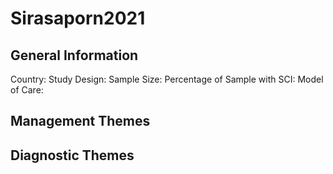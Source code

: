 # Sirasaporn2021

## General Information
Country: 
Study Design: 
Sample Size: 
Percentage of Sample with SCI:
Model of Care: 

## Management Themes


## Diagnostic Themes
